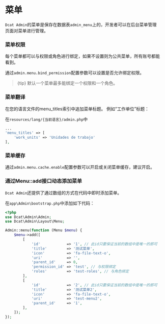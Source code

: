 # 菜单

`Dcat Admin`的菜单是保存在数据表`admin_menu`上的，开发者可以在后台菜单管理页面对菜单进行管理。

### 菜单权限
每个菜单都可以与权限或角色进行绑定，如果不设置则为公共菜单，所有账号都能看到。

通过`admin.menu.bind_permission`配置参数可以设置是否允许绑定权限。
> {tip} 默认一个菜单最多能绑定一个权限和一个角色。

### 菜单翻译
在您的语言文件的menu_titles索引中追加菜单标题。 例如“工作单位”标题：

在`resources/lang/{当前语言}/admin.php`中
```php
...
'menu_titles' => [
    'work_units' => 'Unidades de trabajo'
],
```

### 菜单缓存
通过`admin.menu.cache.enable`配置参数可以开启或关闭菜单缓存，建议开启。

### 通过Menu::add接口动态添加菜单
`Dcat Admin`还提供了通过数组的方式在代码中即时添加菜单。

在`app\Admin\bootstrap.php`中添加如下代码：
```php
<?php
use Dcat\Admin\Admin;
use Dcat\Admin\Layout\Menu;

Admin::menu(function (Menu $menu) {
    $menu->add([
        [
            'id'            => '1', // 此id只要保证当前的数组中是唯一的即可
            'title'         => '测试菜单',
            'icon'          => 'fa-file-text-o',
            'uri'           => '',
            'parent_id'     => 0, 
            'permission_id' => 'test', // 与权限绑定
            'roles'         => 'test-roles', // 与角色绑定
        ],  
        [
            'id'            => '2', // 此id只要保证当前的数组中是唯一的即可
            'title'         => '测试菜单2',
            'icon'          => 'fa-file-text-o',
            'uri'           => 'test-menu2',
            'parent_id'     => '1', 
        ],  
    ]);
});

```

